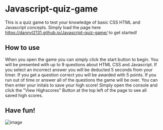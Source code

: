 # Javascript-quiz-game
This is a quiz game to test your knowledge of basic CSS HTML and Javascript concepts. Simply load the page here https://dannyl2131.github.io/Javascript-quiz-game/ to get started!

## How to use
When you open the game you can simply click the start button to begin. You will be presented with up to 9 questions about HTML CSS and Javascript. If you select an incorrect answer you will be deducted 5 seconds from your timer. If you get a question correct you will be awarded with 5 points. If you run out of time or answer all of the questions the game will be over. You can then enter your initals to save your high score! Simply open the console and click the "View Highscores" Button at the top left of the page to see all saved high scores.

## Have fun!

![image](https://user-images.githubusercontent.com/67337458/226805470-2b9276cf-4fa8-4079-94e5-1ce5c068a18b.png)
